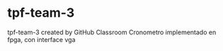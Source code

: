 # tpf-team-3
tpf-team-3 created by GitHub Classroom
Cronometro implementado en fpga, con interface vga
